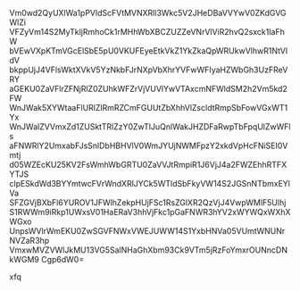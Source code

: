 Vm0wd2QyUXlWa1pPVldScFVtMVNXRll3Wkc5V2JHeDBaVVYwV0ZKdGVGWlZi
VFZyVm14S2MyTkljRmhoCk1rMHhWbXBCZUZZeVNrVlViR2hvQ2sxck1IaFhW
bVEwVXpKTmVGcElSbE5pU0VKUFEyeEtkVkZ1YkZkaQpWRUkwVlhwR1NtVldV
bkppUjJ4VFlsWktXVkV5YzNkbFJrNXpVbXhrYVFwWFIyaHZWbGh3UzFReVRY
aGEKU0ZaVFlrZFNjRlZ0ZUhkWFZrVjVUVlYwVTAxcmNFWldSM2h2Vm5kd2FW
WnJWak5XYWtaaFlURlZlRmRZCmFGUUtZbXhhVlZscldtRmpSbFowVGxWT1Yx
WnJWalZVVmxZd1ZUSktTRlZzY0ZwTlJuQnlWakJHZDFaRwpTbFpqUlZwWFls
aFNWRlY2UmxabFJsSnlDbHBHVlV0WmJYUjNWMFpzY2xkdVpHcFNiSEI0Vmtj
d05WZEcKU25KV2FsWmhWbGRTU0ZaVVJtRmpiR1J6VjJ4a2FWZEhhRTFXYTJS
clpESkdWd3BYYmtwcFVrWndXRlJYCk5WTldSbFkyVW14S2JGSnNTbmxEYlVa
SFZGVjBXbFl6YUROV1JFWlhZekpHUjFSc1RsZGlXR2QzVjJ4VwpWMlF5Ulhj
S1RWWm9iRkp1UWxsV01HaERaV3hhVjFkc1pGaFNWR3hYV2xWYWQxWXhXWGxo
UnpsWVlrWmEKU0ZwSGVFNWxVWEJUWW14S1YxbHNVa05VUmtWNUNrNVZaR3hp
VmxwMVZVWlJkMU13VG5SalNHaGhXbm93Ck9VTm5jRzFoYmxrOUNncDNkWGM9
Cgp6dW0=

xfq